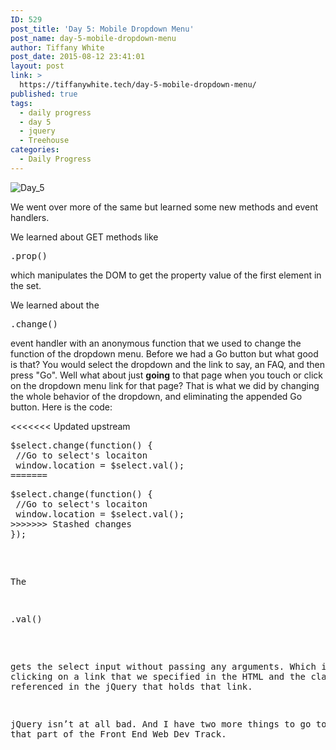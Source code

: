 ```yaml
---
ID: 529
post_title: 'Day 5: Mobile Dropdown Menu'
post_name: day-5-mobile-dropdown-menu
author: Tiffany White
post_date: 2015-08-12 23:41:01
layout: post
link: >
  https://tiffanywhite.tech/day-5-mobile-dropdown-menu/
published: true
tags:
  - daily progress
  - day 5
  - jquery
  - Treehouse
categories:
  - Daily Progress
---
```

<img class=" aligncenter" src="http://helloburgh.me/wp-content/uploads/2015/08/wpid-Screenshot-2015-08-12-17.55.12.png" alt="Day_5" />

We went over more of the same but learned some new methods and event handlers.

We learned about GET methods like

<pre class="lang:javascript decode:1 " >.prop()</pre>

which manipulates the DOM to get the property value of the first element in the set.

We learned about the

<pre class="lang:javascript decode:1 " >.change()</pre>

event handler with an anonymous function that we used to change the function of the dropdown menu. Before we had a Go button but what good is that? You would select the dropdown and the link to say, an FAQ, and then press "Go". Well what about just <strong>going</strong> to that page when you touch or click on the dropdown menu link for that page? That is what we did by changing the whole behavior of the dropdown, and eliminating the appended Go button. Here is the code:

<<<<<<< Updated upstream
<pre class="lang:javascript decode:1 " >$select.change(function() {
 //Go to select's locaiton
 window.location = $select.val();
=======
<pre class="lang:javascript decode:1 " >$select.change(function() {
 //Go to select's locaiton
 window.location = $select.val();
>>>>>>> Stashed changes
});</pre>

The

<pre class="lang:javascript decode:1 " >.val()</pre>

gets the select input without passing any arguments. Which is just clicking on a link that we specified in the HTML and the class we referenced in the jQuery that holds that link.

jQuery isn’t at all bad. And I have two more things to go to complete that part of the Front End Web Dev Track.